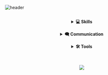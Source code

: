 ![header](https://capsule-render.vercel.app/api?type=rect&text=FE%20Developer&fontAlign=30&fontSize=30&desc=Hong%20Jiyoon%&descAlign=60&descAlignY=50&theme=radical)

##

<div align="center">
<details>
  <summary><strong>💻 Skills</strong></summary>
  <br />
  <div align="center">
    <img src="https://img.shields.io/badge/HTML5-E34F26?style=for-the-badge&logo=html5&logoColor=white" />&nbsp;
    <img src="https://img.shields.io/badge/JavaScript-F7DF1E?style=for-the-badge&logo=JavaScript&logoColor=white" />&nbsp;
  </div>
  <div align="center">
    <img src="https://img.shields.io/badge/CSS3-1572B6?style=for-the-badge&logo=css3&logoColor=white" />&nbsp;
    <img src="https://img.shields.io/badge/Tailwind CSS-06B6D4?style=for-the-badge&logo=tailwindcss&logoColor=white" />&nbsp;
  </div>
  <div align="center">
    <img src="https://img.shields.io/badge/TypeScript-007ACC?style=for-the-badge&logo=typescript&logoColor=white" />&nbsp;
    <img src="https://img.shields.io/badge/react-20232a.svg?style=for-the-badge&logo=react&logoColor=61DAFB" />&nbsp;
    <img src="https://img.shields.io/badge/Next.js-000000?style=for-the-badge&logo=Next.js&logoColor=white" />&nbsp;
  </div>
</details>
</div>

<br>

<div align="center">
<details>
  <summary><strong>🗨️ Communication</strong></summary>
  <br />
  <div align="center">
    <img src="https://img.shields.io/badge/Discord-7289DA?style=for-the-badge&logo=discord&logoColor=white" />&nbsp;
    <img src="https://img.shields.io/badge/GIT-E44C30?style=for-the-badge&logo=git&logoColor=white" />&nbsp;
    <img src="https://img.shields.io/badge/Notion-000000?style=for-the-badge&logo=notion&logoColor=white" />&nbsp;
  </div>
</details>
</div>

<br>

<div align="center">
<details>
  <summary><strong>🛠 Tools</strong></summary>
  <br />
  <div align="center">
    <img src="https://img.shields.io/badge/git-F05033.svg?style=for-the-badge&logo=git&logoColor=white" />&nbsp;
    <img src="https://img.shields.io/badge/GitHub-100000?style=for-the-badge&logo=github&logoColor=white" />&nbsp;
    <img src="https://img.shields.io/badge/eslint-3A33D1?style=for-the-badge&logo=eslint&logoColor=white" />&nbsp;
    <img src="https://img.shields.io/badge/prettier-1A2C34?style=for-the-badge&logo=prettier&logoColor=F7BA3E" />&nbsp;
  </div>
</details>
</div>

##

<br>
<div align="center">
  <img src="https://github-readme-stats.vercel.app/api?username=h-zhirun&show_icons=true&theme=radical" />
<!--   <img src="https://github-readme-stats.vercel.app/api/top-langs/?username=h-zhirun&layout=compact&theme=radical" /> -->
</div>
